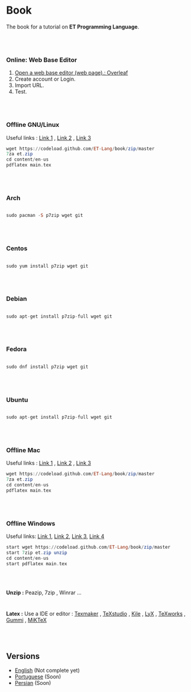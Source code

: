 # Book

The book for a tutorial on **ET Programming Language**.

<br>
<br>

### Online: Web Base Editor

1. [Open a web base editor (web page).: Overleaf](https://overleaf.com)
2. Create account or Login.
3. Import URL.
4. Test.

<br>
<br>

### Offline **GNU/Linux**

Useful links : [Link 1](https://www.thegeekstuff.com/2010/04/7z-7zip-7za-file-compression) , [Link 2](https://askubuntu.com/questions/219392/how-can-i-uncompress-a-7z-file) , [Link 3](https://superuser.com/questions/406915/extract-7z-files-with-standard-linux-tools)

```haskell 
wget https://codeload.github.com/ET-Lang/book/zip/master
7za et.zip 
cd content/en-us
pdflatex main.tex
```
<br>
<br>


### Arch 

```haskell 

sudo pacman -S p7zip wget git

```

<br>
<br>

### Centos 

```haskell 

sudo yum install p7zip wget git

```
<br>
<br>


### Debian 


```haskell 

sudo apt-get install p7zip-full wget git

```
<br>
<br>


### Fedora


```haskell 

sudo dnf install p7zip wget git

```
<br>
<br>


### Ubuntu


```haskell 

sudo apt-get install p7zip-full wget git

```

<br>
<br>



### Offline **Mac**

Useful links : [Link 1](https://www.thegeekstuff.com/2010/04/7z-7zip-7za-file-compression) , [Link 2](https://askubuntu.com/questions/219392/how-can-i-uncompress-a-7z-file) , [Link 3](https://superuser.com/questions/406915/extract-7z-files-with-standard-linux-tools)


```haskell 
wget https://codeload.github.com/ET-Lang/book/zip/master
7za et.zip 
cd content/en-us
pdflatex main.tex
```

<br>
<br>

### Offline **Windows**

Useful links: [Link 1](https://www.latex-project.org/get/), [Link 2](https://groups.google.com/forum/#!topic/latexusersgroup/EuCCOS0iowY), [Link 3](https://tex.stackexchange.com/questions/441658/latex-from-command-line-windows), [Link 4](https://tex.stackexchange.com/questions/78178/miktex-how-to-run-pdflatex-from-cmd-prompt-on-windows-7-compared-to-windows-xp)

```haskell 
start wget https://codeload.github.com/ET-Lang/book/zip/master
start 7zip et.zip unzip 
cd content/en-us
start pdflatex main.tex
```

<br>
<br>


**Unzip :** Peazip, 7zip , Winrar ...

#

**Latex :** Use a IDE or editor : [Texmaker](http://www.xm1math.net/texmaker/) , [TeXstudio](https://www.texstudio.org/) , [Kile](https://kile.sourceforge.io/) , [LyX](https://www.lyx.org/) , [TeXworks](http://www.tug.org/texworks/) , [Gummi](https://github.com/alexandervdm/gummi) , [MiKTeX](https://miktex.org/)

<br>
<br>

## Versions 

- [English](/content/en-us) (Not complete yet)
- [Portuguese](/content/pt-br) (Soon)
- [Persian](/content/fa-ir) (Soon)
